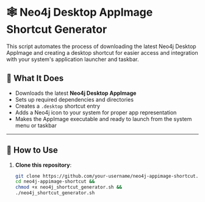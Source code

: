 # 🕸️ Neo4j Desktop AppImage Shortcut Generator

This script automates the process of downloading the latest Neo4j Desktop AppImage and creating a desktop shortcut for easier access and integration with your system's application launcher and taskbar.

## 📌 What It Does

- Downloads the latest **Neo4j Desktop AppImage**
- Sets up required dependencies and directories
- Creates a `.desktop` shortcut entry
- Adds a Neo4j icon to your system for proper app representation
- Makes the AppImage executable and ready to launch from the system menu or taskbar

---

## 🚀 How to Use

1. **Clone this repository**:
   ```bash
   git clone https://github.com/your-username/neo4j-appimage-shortcut.git &&
   cd neo4j-appimage-shortcut &&
   chmod +x neo4j_shortcut_generator.sh &&
   ./neo4j_shortcut_generator.sh
```   
